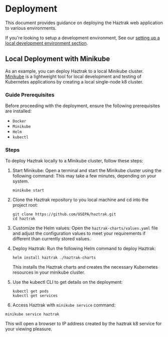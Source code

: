 # Deployment

This document provides guidance on deploying the Haztrak web application to various environments.

If you're looking to setup a development environment,
See our [setting up a local development environment section](../development/local-development.md).

## Local Deployment with Minikube

As an example, you can deploy Haztrak to a local Minikube cluster.
[Minikube](https://minikube.sigs.k8s.io/docs/start/) is a lightweight tool for local
development and testing of Kubernetes applications by creating a local single-node k8 cluster.

### Guide Prerequisites

Before proceeding with the deployment, ensure the following prerequisites are installed:

- `Docker`
- `Minikube`
- `Helm`
- `kubectl`

### Steps

To deploy Haztrak locally to a Minikube cluster, follow these steps:

1. Start Minikube: Open a terminal and start the Minikube cluster using the following command:
   This may take a few minutes, depending on your system.

   ```shell
   minikube start
   ```

2. Clone the Haztrak repository to you local machine and cd into the project root:

   ```shell
   git clone https://github.com/USEPA/haztrak.git
   cd haztrak
   ```

3. Customize the Helm values: Open the `haztrak-charts/values.yaml` file and adjust the
   configuration values to meet your requirements if different than currently stored values.

4. Deploy Haztrak: Run the following Helm command to deploy Haztrak:

   ```shell
   helm install haztrak ./haztrak-charts
   ```

   This installs the Haztrak charts and creates the necessary Kubernetes resources in your minikube cluster.

5. Use the kubectl CLI to get details on the deployment:

   ```shell
   kubectl get pods
   kubectl get services
   ```

6. Access Haztrak with `minikube service` command:

```shell
minikube service haztrak
```

This will open a browser to IP address created by the haztrak k8 service for your viewing pleasure.
